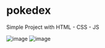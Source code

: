 # pokedex

Simple Project with HTML - CSS - JS
 
![image](https://github.com/maaarina/pokedex/assets/89812911/69fa0fa7-d41f-4255-b2c7-46b2717bf363)
![image](https://github.com/maaarina/pokedex/assets/89812911/0d7e1c7b-253d-46b5-ac21-d6b3e53f8888)
